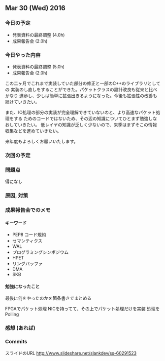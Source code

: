 

## Mar 30 (Wed) 2016

### 今日の予定

 - 発表資料の最終調整 (4.0h)
 - 成果報告会 (2.0h) 


### 今日やった内容

 - 発表資料の最終調整 (5.0h)
 - 成果報告会 (2.0h) 

この二ヶ月でこれまで実装していた部分の修正と一部のC++のライブラリとしての
実装のし直しをすることができた。パケットクラスの設計改良も従来と比べかなり
進歩し、少しは簡単に拡張出きるようになった。今後も拡張性の改善も続けていきたい。

また、IO処理の部分の実装が完全理解できていないのと、より高速なパケット処理をする
ためのコードではないため、その辺の知識についてひとまず勉強しなおしていきたい。
低レイヤの知識が乏しく少ないので、来季はまずそこの情報収集などを進めていきたい。

来年度もよろしくお願いいたします。



### 次回の予定

### 問題点

得になし

### 原因, 対策

### 成果報告会でのメモ

#### キーワード

 - PEP8 コード規約
 - セマンティクス
 - WAL
 - プログラミングシンポジウム
 - HPET
 - リングバッファ
 - DMA
 - SKB



#### 勉強になったこと

最後に何をやったのかを箇条書きでまとめる

FPGAでパケット処理
NICを持ってて、その上でパケット処理だけを実装
処理をPolling



### 感想 (あれば)
### Commits

スライドのURL
http://www.slideshare.net/slankdev/ss-60291523



